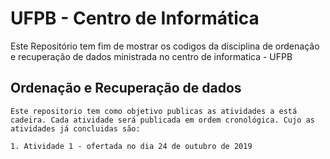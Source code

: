 # UFPB - Centro de Informática
Este Repositório tem fim de mostrar os codigos da disciplina de ordenação e recuperação de dados ministrada no centro de informatica - UFPB
## Ordenação e Recuperação de dados

    Este repositorio tem como objetivo publicas as atividades a está cadeira. Cada atividade será publicada em ordem cronológica. Cujo as atividades já concluidas são:

    1. Atividade 1 - ofertada no dia 24 de outubro de 2019
